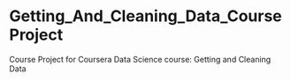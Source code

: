 # Getting_And_Cleaning_Data_CourseProject
Course Project for Coursera Data Science course: Getting and Cleaning Data
